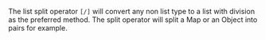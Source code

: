 The list split operator `[/]` will convert any non list type to a list with division as the preferred method. The split operator will split a Map or an Object into pairs for example.
